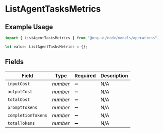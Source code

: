 # ListAgentTasksMetrics

## Example Usage

```typescript
import { ListAgentTasksMetrics } from "@orq-ai/node/models/operations";

let value: ListAgentTasksMetrics = {};
```

## Fields

| Field              | Type               | Required           | Description        |
| ------------------ | ------------------ | ------------------ | ------------------ |
| `inputCost`        | *number*           | :heavy_minus_sign: | N/A                |
| `outputCost`       | *number*           | :heavy_minus_sign: | N/A                |
| `totalCost`        | *number*           | :heavy_minus_sign: | N/A                |
| `promptTokens`     | *number*           | :heavy_minus_sign: | N/A                |
| `completionTokens` | *number*           | :heavy_minus_sign: | N/A                |
| `totalTokens`      | *number*           | :heavy_minus_sign: | N/A                |